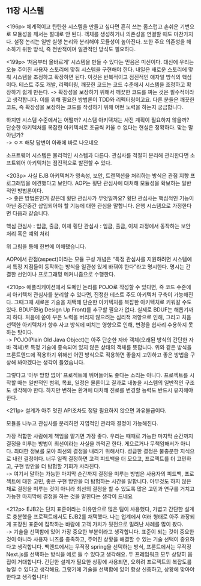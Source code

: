 ## 11장 시스템

<196p>
체계적이고 탄탄한 시스템을 만들고 싶다면 흔히 쓰는 좀스럽고 손쉬운 기번으로 모듈성을 깨서는 절대로 안 된다. 객체를 생성하거나 의존성을 연결할 때도 마찬가지다. 설정 논리는 일반 실행 논리와 분리해야 모듈성이 높아진다. 또한 주요 의존성을 해소하기 위한 방식, 즉 전반적이며 일관적인 방식도 필요하다.

<199p>
‘처음부터 올바르게’ 시스템을 만들 수 있다는 믿음은 미신이다. 대신에 우리는 오늘 주어진 사용자 스토리에 맞춰 시스템을 구현해야 한다. 내일은 새로운 스토리에 맞춰 시스템을 조정하고 확장하면 된다. 이것은 반복적이고 점진적인 애자일 방식의 핵심이다. 테스트 주도 개발, 리펙터링, 깨끗한 코드는 코드 수준에서 시스템을 조정하고 확장하기 쉽게 만든다. -> 확장성을 보장하기 위해서 깨끗한 코드를 짜는 것은 필수적이라고 생각합니다. 이를 위해 필요한 방법론이 TDD와 리펙터링이고요. 다른 분들은 깨끗한 코드, 즉 확장성을 보장하는 코드를 작성하기 위해 어떤 노력을 하는지 궁금합니다.

하지만 시스템 수준에서는 어떨까? 시스템 아키텍처는 사전 계획이 필요하지 않을까? 단순한 아키텍처를 복잡한 아키텍처로 조금씩 키울 수 없다는 현실은 정확하다. 맞는 말 아닌가?<br/>
-> ㅇㅈ 해당 답변이 아래에 바로 나오네요

소프트웨어 시스템은 물리적인 시스템과 다른다. 관심사를 적절히 분리해 관리한다면 소프트웨어 아키텍처는 점진적으로 발전할 수 있다.

<203p>
사실 EJB 아키텍처가 영속성, 보안, 트랜잭션을 처리하는 방식은 관점 지향 프로그래밍을 예견했다고 보인다. AOP는 횡단 관심사에 대처해 모듈성을 확보하는 일반적인 방법론이다.<br/>
-> 좋은 방법론인거 같은데 횡단 관심사가 무엇일까요? 횡단 관심사는 핵심적인 기능이 아닌 중간중간 삽입되어야 할 기능에 대한 관심을 말합니다. 은행 시스템으로 가정한다면 다음과 같습니다.

핵심 관심사 : 입금, 출금, 이체
횡단 관심사 : 임금, 출금, 이체 과정에서 동작하는 보안 처리 혹은 예외 처리

위 그림을 통해 한번에 이해됐습니다.

AOP에서 관점(aspect)이라는 모듈 구성 개념은 “특정 관심사를 지원하려면 시스템에서 특정 지점들이 동작하는 방식을 일관성 있게 바꿔야 한다”라고 명시한다. 명시는 간결한 선언이나 프로그래밍 메커니즘으로 수행한다.

<210p>
애플리케이션에서 도메인 논리를 POJO로 작성할 수 있다면, 즉 코드 수준에서 아키텍처 관심사를 분리할 수 있다면, 진정한 테스트 주도 아키텍처 구축이 가능해진다. 그때그때 새로운 기술을 채택해 단순한 아키텍처를 복잡한 아키텍처로 키워갈 수도 있다. BDUF(Big Design Up Front)를 추구할 필요가 없다. 실제로 BDUF는 해롭기까지 하다. 처음에 쏟아 부은 노력을 버리지 않으려는 심리적 저항으로 인해, 그리고 처음 선택한 아키텍처가 향후 사고 방식에 미치는 영향으로 인해, 변경을 쉽사리 수용하지 못하는 탓이다.<br/>
-> POJO(Plain Old Java Object)는 아주 단순한 자바 객체(오래된 방식의 간단한 자바 객체)로 특정 기술에 종속되어 있지 않은 상태의 객체를 뜻합니다. 위와 같은 방식을 프론트엔드에 적용하기 위해선 어떤 방식으로 적용하면 좋을지 고민하고 좋은 방법을 구상해 봐야겠다는 생각이 들었습니다.

그렇다고 ‘아무 방향 없이’ 프로젝트에 뛰어들어도 좋다는 소리는 아니다. 프로젝트를 시작할 때는 일반적인 범위, 목표, 일정은 물론이고 결과로 내놓을 시스템의 일반적인 구조도 생각해야 한다. 하지만 변하는 환겨에 대처해 진로를 변경할 능력도 반드시 유지해야 한다.

<211p>
설계가 아주 멋진 API조차도 정말 필요하지 않으면 과유불급이다.

모듈을 나누고 관심사를 분리하면 지엽적인 관리와 결정이 가능해진다.

가장 적합한 사람에게 책임을 맡기면 가장 좋다. 우리는 때때로 가능한 마지막 순간까지 결정을 미루는 방법이 최선이라는 사실을 까먹곤 한다. 게으르거나 무책임해서가 아니다. 최대한 정보를 모아 최선의 결정을 내리기 위해서다. 성급한 결정은 불충분한 지식으로 내린 결정이다. 너무 일찍 결정하면 고객 피드백을 더 모으고, 프로젝트를 더 고민하고, 구현 방안을 더 탐험할 기회가 사라진다.<br/>
-> 여기서 말하는 가능한 마지막 순간까지 결정을 미루는 방법은 사용자의 피드백, 프로젝트에 대한 고민, 좋은 구현 방안을 더 탐험하는 시간을 말합니다. 아무것도 하지 않은 채로 결정을 미루는 것이 아니라 최선의 결정을 할 수 있도록 많은 고민과 연구를 거치고 가능한 마지막에 결정을 하는 것을 말한다는 생각이 드네요

<212p>
EJB2는 단지 표준이라는 이유만으로 많은 팀이 사용했다, 가볍고 간단한 설계로 충분했을 프로젝트에서도 EJB2를 채택했다. 나는 업계에서 여러 형태로 아주 과장되게 포장된 표준에 집착하는 바람에 고객 가치가 뒷전으로 밀려난 사례를 많이 봤다.<br/>
-> 기술을 선택함에 있어 가장 중요한 부분이라고 생각합니다. 표준이 되는 것이 중요한 것이 아니라 사용자 니즈를 충족하고, 주어진 상황을 해결할 수 있는 기술 선택이 중요하다고 생각합니다. 백엔드에서는 무작정 spring을 선택하는 방식, 프론트에서는 무작정 Next.js를 선택하는 방식을 예로 들 수 있다고 생각해요. 두 프레임워크 모두 상당히 몸집이 거대합니다. 간단한 설계가 필요한 상황에 사용되면, 오히려 프로젝트의 복잡도를 높일 수 있다고 생각해요. 그렇기에 기술을 선택함에 있어 항상 신중하고, 상황에 맞아야 한다고 생각합니다!

